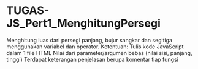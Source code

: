 # TUGAS-JS_Pert1_MenghitungPersegi
Menghitung luas dari persegi panjang, bujur sangkar dan segitiga menggunakan variabel dan operator.     Ketentuan:  Tulis kode JavaScript dalam 1 file HTML  Nilai dari parameter/argumen bebas (nilai sisi, panjang, tinggi)  Terdapat keterangan penjelasan berupa komentar tiap fungsi
